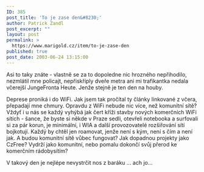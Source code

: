 ```yaml
---
ID: 385
post_title: 'To je zase den&#8230;'
author: Patrick Zandl
post_excerpt: ""
layout: post
permalink: >
  https://www.marigold.cz/item/to-je-zase-den
published: true
post_date: 2003-06-24 13:15:00
---
```

<P>Asi to taky znáte - vlastně se za to dopoledne nic hrozného nepřihodilo, nezmlátil mne policajt, nepřiskříply dveře metra ani mi trafikantka nedala včerejší JungeFronta Heute. Jenže stejně je ten den na houby. </P>
<P>Deprese proniká i do WiFi. Jak jsem tak pročítal ty články linkované z včera, přepadají mne chmury. Opravdu z WiFi nebude nic více, než komunitní sítě? Vždyť i u nás se každý vyhýbá jak čert kříži stavby nových komerčních WiFi sítích - šance, že byste si někde v Praze sedli, otevřeli notebooka a surfovali si za pár korun, je minimální, i WIA a další provozovatelé rozšiřování sítí bojkotují. Každý by chtěl jen roamovat, jenže není s kým, není s čím a není jak. A&#160;budou komunitní sítě vůbec fungovat? Jak dopadnou projekty jako CzFree? Vydrží jako komunitní, nebo pomalu dokončí svůj přerod ke komerčním rádobysítím?</P>
<P>V takový den je nejlépe nevystrčit nos z baráku ... ach jo...</P>
<P>&#160;</P>